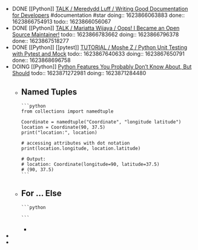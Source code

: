 - DONE [[Python]] [TALK / Meredydd Luff / Writing Good Documentation for Developers](https://youtu.be/eWaWvUhpseM?list=PL2Uw4_HvXqvYk1Y5P8kryoyd83L_0Uk5K) #documentation #star
  doing:: 1623866063883
  done:: 1623866754913
  todo:: 1623866056067
- DONE [[Python]] [TALK / Mariatta Wijaya / Oops! I Became an Open Source Maintainer!](https://youtu.be/iPs64t1nsSM?list=PL2Uw4_HvXqvYk1Y5P8kryoyd83L_0Uk5K)
  todo:: 1623866783662
  doing:: 1623866796378
  done:: 1623867518277
- DONE [[Python]] [[pytest]] [TUTORIAL / Moshe Z / Python Unit Testing with Pytest and Mock](https://youtu.be/DJoffYEPttY?list=PL2Uw4_HvXqvYk1Y5P8kryoyd83L_0Uk5K)
  todo:: 1623867640633
  doing:: 1623867650791
  done:: 1623868696758
- DOING [[Python]] [Python Features You Probably Don’t Know About, But Should](https://levelup.gitconnected.com/python-features-you-probably-dont-know-about-but-should-a66c6b30c528)
  todo:: 1623871272981
  doing:: 1623871284480
	- Named Tuples
		-
		  ```python
		  from collections import namedtuple
		  
		  Coordinate = namedtuple("Coordinate", "longitude latitude")
		  location = Coordinate(90, 37.5)
		  print("location:", location)
		  
		  # accessing attributes with dot notation
		  print(location.longitude, location.latitude)
		  
		  # Output:
		  # location: Coordinate(longitude=90, latitude=37.5)
		  # (90, 37.5)
		  ```
	- For ... Else
		-
		  ```python
		  
		  ```
		-
-
-